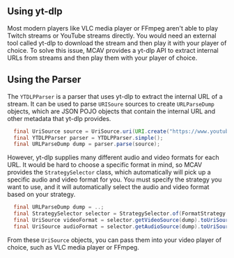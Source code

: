 ## Using yt-dlp
Most modern players like VLC media player or FFmpeg aren't able to play Twitch streams or YouTube streams directly. You
would need an external tool called yt-dlp to download the stream and then play it with your player of choice. To solve
this issue, MCAV provides a yt-dlp API to extract internal URLs from streams and then play them with your player of
choice.

## Using the Parser
The `YTDLPParser` is a parser that uses yt-dlp to extract the internal URL of a stream. It can be used to parse `URISoure`
sources to create `URLParseDump` objects, which are JSON POJO objects that contain the internal URL and other metadata
that yt-dlp provides.

```java
  final UriSource source = UriSource.uri(URI.create("https://www.youtube.com/watch?v=dQw4w9WgXcQ"));
  final YTDLPParser parser = YTDLPParser.simple();
  final URLParseDump dump = parser.parse(source);
```

However, yt-dlp supplies many different audio and video formats for each URL. It would be hard to choose a specific 
format in mind, so MCAV provides the `StrategySelector` class, which automatically will pick up a specific audio and 
video format for you. You must specify the strategy you want to use, and it will automatically select the audio and
video format based on your strategy.

```java
  final URLParseDump dump = ..;
  final StrategySelector selector = StrategySelector.of(FormatStrategy.FIRST_AUDIO, FormatStrategy.FIRST_VIDEO);
  final UriSource videoFormat = selector.getVideoSource(dump).toUriSource();
  final UriSource audioFormat = selector.getAudioSource(dump).toUriSource();
```

From these `UriSource` objects, you can pass them into your video player of choice, such as VLC media player or FFmpeg.
